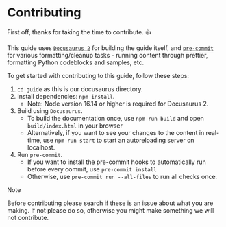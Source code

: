 # Contributing

First off, thanks for taking the time to contribute. :+1:

This guide uses [`Docusaurus 2`](https://docusaurus.io/) for building the guide itself, and [`pre-commit`](https://pre-commit.com/) for various formatting/cleanup tasks - running content through prettier, formatting Python codeblocks and samples, etc.

To get started with contributing to this guide, follow these steps:

1. `cd guide` as this is our docusaurus directory.
2. Install dependencies: `npm install`.
    - Note: Node version 16.14 or higher is required for Docusaurus 2.
3. Build using `Docusaurus`.
    - To build the documentation once, use `npm run build` and open `build/index.html` in your browser
    - Alternatively, if you want to see your changes to the content in real-time, use `npm run start` to start an autoreloading server on localhost.
4. Run `pre-commit`.
    - If you want to install the pre-commit hooks to automatically run before every commit, use `pre-commit install`
    - Otherwise, use `pre-commit run --all-files` to run all checks once.

>[!NOTE]
> Before contributing please search if these is an issue about what you are making. If not please do so, otherwise you might make something we will not contribute.
